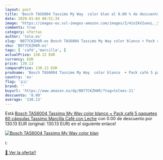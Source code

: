 ```yaml
---
layout: post
title: 'Bosch TAS6004 Tassimo My Way  color blan al 0.00 % de descuento'
date: 2020-01-04 08:51:34
image: 'https://images-eu.ssl-images-amazon.com/images/I/41n2kV2ueoL._SL400_.jpg'
comments: true
category: ofertas
author: 'tole.es'
slug: 'B077CKZH6R-es Bosch TAS6004 Tassimo My Way color blanco + Pack café 5...'
sku: 'B077CKZH6R-es'
tags: [ 'café','marcilla', ]
actualPrice: 130.13 EUR
currency: EUR
price: 130.13
comparePrice: 130.13 EUR
prodname: 'Bosch TAS6004 Tassimo My Way  color blanco  + Pack café 5 paquetes  80 cápsulas  Tassimo Marcilla Café con Leche'
country: 'es'
flag: '🇪🇸'
brand: ''
buyurl: 'https://www.amazon.es/dp/B077CKZH6R/?tag=tolees-21'
descuento: '0.00'
average: '130.13'
---
```


Está [Bosch TAS6004 Tassimo My Way  color blanco  + Pack café 5 paquetes  80 cápsulas  Tassimo Marcilla Café con Leche](https://www.amazon.es/dp/B077CKZH6R/?tag=tolees-21) con 0.00 de descuento por 130.13 EUR (original: 130.13 EUR) en el siguiente enlace!

[![Bosch TAS6004 Tassimo My Way  color blan](https://images-eu.ssl-images-amazon.com/images/I/41n2kV2ueoL._SL400_.jpg)](https://www.amazon.es/dp/B077CKZH6R/?tag=tolees-21)

ℹ️:


[🛒 Ver la oferta!!](https://www.amazon.es/dp/B077CKZH6R/?tag=tolees-21)
